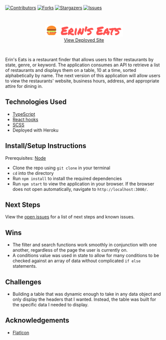 [![Contributors][contributors-shield]][contributors-url]
[![Forks][forks-shield]][forks-url]
[![Stargazers][stars-shield]][stars-url]
[![Issues][issues-shield]][issues-url]

</br>
<p align="center">
	<img src="./public/logo-readme.png" alt="Erin's Eats Logo"/> </br>
	<a href="https://erins-eats.herokuapp.com/">View Deployed Site</a>
</p>
</br>


Erin's Eats is a restaurant finder that allows users to filter restaurants by state, genre, or keyword. The application consumes an API to retrieve a list of restaurants and displays them on a table, 10 at a time, sorted alphabetically by name. The next version of this application will allow users to view the restaurants' website, business hours, address, and appropriate attire for dining in.

## Technologies Used

- [TypeScript](https://www.typescriptlang.org/docs/)
- [React hooks](https://reactjs.org/docs/hooks-intro.html)
- [SCSS](https://sass-lang.com/documentation)
- Deployed with Heroku

## Install/Setup Instructions

Prerequisites: [Node](https://nodejs.org/en/download/)

- Clone the repo using `git clone` in your terminal
- `cd` into the directory
- Run `npm install` to install the required dependencies
- Run `npm start` to view the application in your browser. If the browser does not open automatically, navigate to `http://localhost:3000/`.

## Next Steps

View the [open issues](https://github.com/ErinUntermeyer/erins-eats/issues) for a list of next steps and known issues.

## Wins

- The filter and search functions work smoothly in conjunction with one another, regardless of the page the user is currently on.
- A conditions value was used in state to allow for many conditions to be checked against an array of data without complicated `if else` statements.

## Challenges

- Building a table that was dynamic enough to take in any data object and only display the headers that I wanted. Instead, the table was built for the specific data I needed to display.

## Acknowledgements

- [FlatIcon](https://www.flaticon.com/home)

[contributors-shield]: https://img.shields.io/github/contributors/ErinUntermeyer/erins-eats.svg?style=flat-square
[contributors-url]: https://github.com/ErinUntermeyer/erins-eats/graphs/contributors
[forks-shield]: https://img.shields.io/github/forks/ErinUntermeyer/erins-eats.svg?style=flat-square
[forks-url]: https://github.com/ErinUntermeyer/erins-eats/network/members
[stars-shield]: https://img.shields.io/github/stars/ErinUntermeyer/erins-eats.svg?style=flat-square
[stars-url]: https://github.com/ErinUntermeyer/erins-eats/stargazers
[issues-shield]: https://img.shields.io/github/issues/ErinUntermeyer/erins-eats.svg?style=flat-square
[issues-url]: https://github.com/ErinUntermeyer/erins-eats/issues